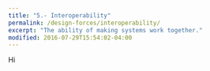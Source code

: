 ```yaml
---
title: "5.- Interoperability"
permalink: /design-forces/interoperability/
excerpt: "The ability of making systems work together."
modified: 2016-07-29T15:54:02-04:00
---
```


Hi
